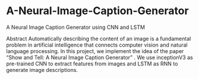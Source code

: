 # A-Neural-Image-Caption-Generator
A Neural Image Caption Generator using CNN and LSTM

Abstract
Automatically describing the content of an image is a fundamental problem in artificial intelligence that connects computer vision and natural language processing. In this project, we implement the idea of the paper “Show and Tell: A Neural Image Caption Generator” . We use inceptionV3 as pre-trained CNN to extract features from images and LSTM as RNN to generate image descriptions.
